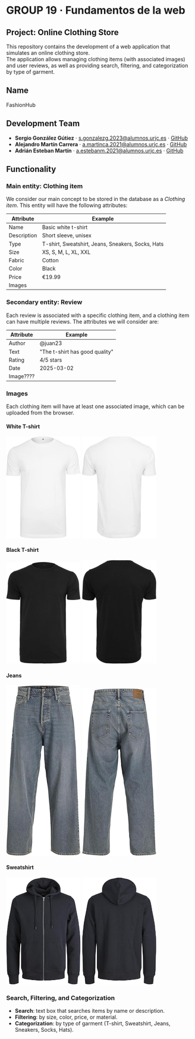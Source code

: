 # GROUP 19 · Fundamentos de la web
## Project: Online Clothing Store

This repository contains the development of a web application that simulates an online clothing store.  
The application allows managing clothing items (with associated images) and user reviews, as well as providing search, filtering, and categorization by type of garment.

## Name
FashionHub

## Development Team
- **Sergio González Gútiez** · s.gonzalezg.2023@alumnos.urjc.es · [GitHub](https://github.com/sergiomadrz)  
- **Alejandro Martín Carrera** · a.martinca.2021@alumnos.urjc.es · [GitHub](https://github.com/alejandromartincarrera)  
- **Adrián Esteban Martín** · a.estebanm.2021@alumnos.urjc.es · [GitHub](https://github.com/aadri-2003)  

## Functionality

### Main entity: **Clothing item**
We consider our main concept to be stored in the database as a *Clothing item*. This entity will have the following attributes:

| Attribute   | Example                        |
|------------|--------------------------------|
| Name       | Basic white t-shirt            |
| Description| Short sleeve, unisex           |
| Type       | T-shirt, Sweatshirt, Jeans, Sneakers, Socks, Hats     |
| Size       | XS, S, M, L, XL, XXL           |
| Fabric     | Cotton                         |
| Color      | Black                          |
| Price      | €19.99                         |
| Images     |                                |

### Secondary entity: **Review**
Each review is associated with a specific clothing item, and a clothing item can have multiple reviews. The attributes we will consider are:  

| Attribute | Example                             |
|-----------|-------------------------------------|
| Author    | @juan23                             |
| Text      | "The t-shirt has good quality"      |
| Rating    | 4/5 stars                           |
| Date      | 2025-03-02                          |
| Image???? |                                     |

### Images
Each clothing item will have at least one associated image, which can be uploaded from the browser.  

#### White T-shirt

<img src="images/camiseta1_1.jpg" width="200px" />
<img src="images/camiseta1_2.jpg" width="200px" />

#### Black T-shirt

<img src="images/camiseta2_1.jpg" width="200px" />
<img src="images/camiseta2_2.jpg" width="200px" />

#### Jeans

<img src="images/vaquero1_1.jpg" width="200px" />
<img src="images/vaquero1_2.jpg" width="200px" />

#### Sweatshirt

<img src="images/sudadera1_1.jpg" width="200px" />
<img src="images/sudadera1_2.jpg" width="200px" />

### Search, Filtering, and Categorization
- **Search**: text box that searches items by name or description.  
- **Filtering**: by size, color, price, or material.  
- **Categorization**: by type of garment (T-shirt, Sweatshirt, Jeans, Sneakers, Socks, Hats).  


